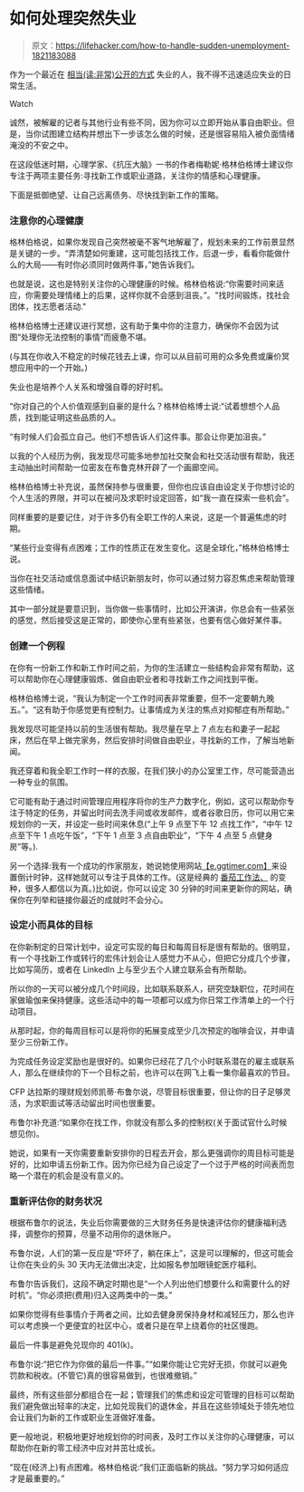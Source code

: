 # 如何处理突然失业

> 原文：<https://lifehacker.com/how-to-handle-sudden-unemployment-1821183088>

作为一个最近在 [相当(读:非常)公开的方式](https://www.nytimes.com/2017/11/02/nyregion/dnainfo-gothamist-shutting-down.html?_r=0) 失业的人，我不得不迅速适应失业的日常生活。

Watch

诚然，被解雇的记者与其他行业有些不同，因为你可以立即开始从事自由职业。但是，当你试图建立结构并想出下一步该怎么做的时候，还是很容易陷入被负面情绪淹没的不安之中。

在这段低迷时期，心理学家、《抗压大脑》一书的作者梅勒妮·格林伯格博士建议你专注于两项主要任务:寻找新工作或职业道路，关注你的情感和心理健康。

下面是抵御绝望、让自己远离债务、尽快找到新工作的策略。

### 注意你的心理健康

格林伯格说，如果你发现自己突然被毫不客气地解雇了，规划未来的工作前景显然是关键的一步。“弄清楚如何重建，这可能包括找工作，后退一步，看看你能做什么的大局——有时你必须同时做两件事，”她告诉我们。

也就是说，这也是特别关注你的心理健康的时候。格林伯格说:“你需要时间来适应，你需要处理情绪上的后果，这样你就不会感到沮丧。”。"找时间锻炼，找社会团体，找志愿者活动."

格林伯格博士还建议进行冥想，这有助于集中你的注意力，确保你不会因为试图“处理你无法控制的事情”而疲惫不堪。

(与其在你收入不稳定的时候花钱去上课，你可以从目前可用的众多免费或廉价冥想应用中的一个开始。)

失业也是培养个人关系和增强自尊的好时机。

“你对自己的个人价值观感到自豪的是什么？格林伯格博士说:“试着想想个人品质，找到能证明这些品质的人。

“有时候人们会孤立自己。他们不想告诉人们这件事。那会让你更加沮丧。”

以我的个人经历为例，我发现尽可能多地参加社交聚会和社交活动很有帮助，我还主动抽出时间帮助一位密友在布鲁克林开辟了一个画廊空间。

格林伯格博士补充说，虽然保持参与很重要，但你也应该自由设定关于你想讨论的个人生活的界限，并可以在被问及求职时设定回答，如“我一直在探索一些机会”。

同样重要的是要记住，对于许多仍有全职工作的人来说，这是一个普遍焦虑的时期。

“某些行业变得有点困难；工作的性质正在发生变化。这是全球化，”格林伯格博士说。

当你在社交活动或信息面试中结识新朋友时，你可以通过努力容忍焦虑来帮助管理这些情绪。

其中一部分就是要意识到，当你做一些事情时，比如公开演讲，你总会有一些紧张的感觉，然后接受这是正常的，即使你心里有些紧张，也要有信心做好某件事。

### **创建一个例程**

在你有一份新工作和新工作时间之前，为你的生活建立一些结构会非常有帮助，这可以帮助你在心理健康锻炼、做自由职业者和寻找新工作之间找到平衡。

格林伯格博士说，“我认为制定一个工作时间表非常重要，但不一定要朝九晚五。”。“这有助于你感觉更有控制力。让事情成为关注的焦点对抑郁症有所帮助。”

我发现尽可能坚持以前的生活很有帮助。我尽量在早上 7 点左右和妻子一起起床，然后在早上做完家务，然后安排时间做自由职业，寻找新的工作，了解当地新闻。

我还穿着和我全职工作时一样的衣服，在我们狭小的办公室里工作，尽可能营造出一种专业的氛围。

它可能有助于通过时间管理应用程序将你的生产力数字化，例如，这可以帮助你专注于特定的任务，并留出时间去洗手间或收发邮件，或者谷歌日历，你可以用它来规划你的一天，并设定一些时间来休息(“上午 9 点至下午 12 点找工作”，“中午 12 点至下午 1 点吃午饭”，“下午 1 点至 3 点自由职业”，“下午 4 点至 5 点健身房”等。).

另一个选择:我有一个成功的作家朋友，她说她使用网站[【e.ggtimer.com】](http://e.ggtimer.com/)来设置倒计时钟，这样她就可以专注于具体的工作。(这是经典的 [番茄工作法、](https://lifehacker.com/productivity-101-a-primer-to-the-pomodoro-technique-1598992730) 的变种，很多人都信以为真。)比如说，你可以设定 30 分钟的时间来更新你的网站，确保你在列举和链接你最近的成就时不会分心。

### 设定小而具体的目标

在你新制定的日常计划中，设定可实现的每日和每周目标是很有帮助的。很明显，有一个寻找新工作或转行的宏伟计划会让人感觉力不从心，但把它分成几个步骤，比如写简历，或者在 LinkedIn 上与至少五个人建立联系会有所帮助。

所以你的一天可以被分成几个时间段，比如联系联系人，研究空缺职位，花时间在家做瑜伽来保持健康。这些活动中的每一项都可以成为你日常工作清单上的一个行动项目。

从那时起，你的每周目标可以是将你的拓展变成至少几次预定的咖啡会议，并申请至少三份新工作。

为完成任务设定奖励也是很好的。如果你已经花了几个小时联系潜在的雇主或联系人，那么在继续你的下一个目标之前，也许可以在网飞上看一集你最喜欢的节目。

CFP 达拉斯的理财规划师凯蒂·布鲁尔说，尽管目标很重要，但让你的日子足够灵活，为求职面试等活动留出时间也很重要。

布鲁尔补充道:“如果你在找工作，你就没有那么多的控制权(关于面试官什么时候想见你)。

她说，如果有一天你需要重新安排你的日程去开会，那么更强调你的周目标可能是好的，比如申请五份新工作。因为你已经为自己设定了一个过于严格的时间表而忽略一个潜在的机会是没有意义的。

### **重新评估你的财务状况**

根据布鲁尔的说法，失业后你需要做的三大财务任务是快速评估你的健康福利选择，调整你的预算，尽量不动用你的退休账户。

布鲁尔说，人们的第一反应是“吓坏了，躺在床上”，这是可以理解的，但这可能会让你在失业的头 30 天内无法做出决定，比如报名参加眼镜蛇医疗福利。

布鲁尔告诉我们，这段不确定时期也是“一个人列出他们想要什么和需要什么的好时机”。“你必须把(费用)归入这两类中的一类。”

如果你觉得有些事情介于两者之间，比如去健身房保持身材和减轻压力，那么也许可以考虑换一个更便宜的社区中心，或者只是在早上绕着你的社区慢跑。

最后一件事是避免兑现你的 401(k)。

布鲁尔说:“把它作为你做的最后一件事。”“如果你能让它完好无损，你就可以避免罚款和税收。(不管它)真的很容易做到，也很难撤销。”

最终，所有这些部分都组合在一起；管理我们的焦虑和设定可管理的目标可以帮助我们避免做出轻率的决定，比如兑现我们的退休金，并且在这些领域处于领先地位会让我们为新的工作或职业生涯做好准备。

更一般地说，积极地更好地规划你的时间表，及时工作以关注你的心理健康，可以帮助你在新的零工经济中应对并茁壮成长。

“现在(经济上)有点困难。格林伯格说:“我们正面临新的挑战。“努力学习如何适应才是最重要的。”